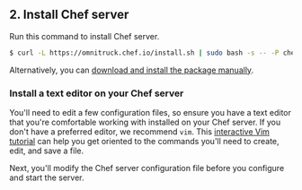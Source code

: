 ## 2. Install Chef server

Run this command to install Chef server.

```bash
$ curl -L https://omnitruck.chef.io/install.sh | sudo bash -s -- -P chef-server
```

Alternatively, you can [download and install the package manually](https://downloads.chef.io/chef-server/).

### Install a text editor on your Chef server

You'll need to edit a few configuration files, so ensure you have a text editor that you're comfortable working with installed on your Chef server. If you don't have a preferred editor, we recommend `vim`. This [interactive Vim tutorial](http://www.openvim.com/tutorial.html) can help you get oriented to the commands you'll need to create, edit, and save a file.

Next, you'll modify the Chef server configuration file before you configure and start the server.
